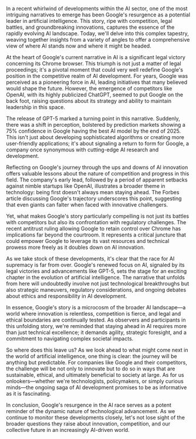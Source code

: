 In a recent whirlwind of developments within the AI sector, one of the most intriguing narratives to emerge has been Google's resurgence as a potential leader in artificial intelligence. This story, ripe with competition, legal battles, and groundbreaking innovations, captures the essence of the rapidly evolving AI landscape. Today, we'll delve into this complex tapestry, weaving together insights from a variety of angles to offer a comprehensive view of where AI stands now and where it might be headed.

At the heart of Google's current narrative in AI is a significant legal victory concerning its Chrome browser. This triumph is not just a matter of legal proceedings; it's a pivotal moment that could very well redefine Google's position in the competitive realm of AI development. For years, Google was perceived as a pioneering force in AI, leading initiatives that many believed would shape the future. However, the emergence of competitors like OpenAI, with its highly publicized ChatGPT, seemed to put Google on the back foot, raising questions about its strategy and ability to maintain leadership in this space.

The release of GPT-5 marked a turning point in this narrative. Suddenly, there was a shift in perception, bolstered by prediction markets showing a 75% confidence in Google having the best AI model by the end of 2025. This isn't just about developing sophisticated algorithms or creating more user-friendly applications; it's about signaling a return to form for Google, a company once synonymous with cutting-edge AI research and development.

Reflecting on Google's journey through the ups and downs of AI innovation offers valuable lessons about the nature of competition and progress in this field. The company's early lead, followed by a period of apparent setbacks against nimble startups like OpenAI, illustrates a broader theme in technology: being first doesn't always mean staying ahead. The Forbes article discussing Google's trajectory underscores this point, suggesting that even giants can falter when faced with innovative challengers.

Yet, what makes Google's story particularly compelling is not just its battles with competitors but also its confrontation with regulatory challenges. The recent antitrust ruling allowing Google to retain control over Chrome has implications far beyond the courtroom. It represents a critical juncture that could empower Google to leverage its vast resources and technical prowess more freely as it doubles down on AI innovation.

As we take stock of these developments, it's clear that the race for AI supremacy is far from over. Google's renewed focus on AI, signaled by its legal victories and advancements like GPT-5, sets the stage for an exciting chapter in the evolution of artificial intelligence. The narrative that unfolds from here will undoubtedly involve not just technological breakthroughs but also strategic maneuvers, regulatory considerations, and ongoing debates about ethics and responsibility in AI development.

In essence, Google's story is a microcosm of the broader AI landscape—a world where innovation is relentless, competition is fierce, and legal and ethical boundaries are continually tested. As observers and participants in this unfolding story, we're reminded that staying ahead in AI requires more than just technical excellence; it demands agility, strategic foresight, and a commitment to navigating complex societal impacts.

So where does this leave us? As we look ahead to what might come next in the world of artificial intelligence, one thing is clear: the journey will be anything but predictable. For companies like Google and their competitors, the challenge will be not only to innovate but to do so in ways that are sustainable, ethical, and ultimately beneficial to society at large. As for us onlookers—whether we're technologists, policymakers, or simply curious minds—the ongoing saga of AI development promises to be as informative as it is fascinating.

In conclusion, Google's resurgence in the AI race serves as a potent reminder of the dynamic nature of technological advancement. As we continue to monitor these developments closely, let's not lose sight of the broader questions they raise about innovation, competition, and our collective future in an increasingly AI-driven world.